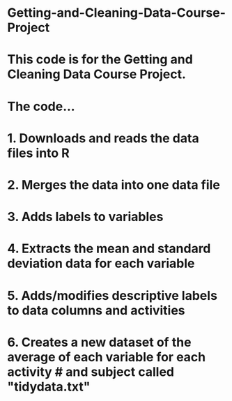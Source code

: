 # Getting-and-Cleaning-Data-Course-Project

# This code is for the Getting and Cleaning Data Course Project. 
# The code...
# 1. Downloads and reads the data files into R
# 2. Merges the data into one data file
# 3. Adds labels to variables
# 4. Extracts the mean and standard deviation data for each variable
# 5. Adds/modifies descriptive labels to data columns and activities
# 6. Creates a new dataset of the average of each variable for each activity #    and subject called "tidydata.txt"
